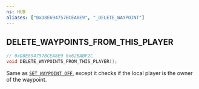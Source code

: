 ```yaml
---
ns: HUD
aliases: ["0xD8E694757BCEA8E9", "_DELETE_WAYPOINT"]
---
```

## DELETE_WAYPOINTS_FROM_THIS_PLAYER

```c
// 0xD8E694757BCEA8E9 0x62BABF2C
void DELETE_WAYPOINTS_FROM_THIS_PLAYER();
```

Same as [`SET_WAYPOINT_OFF`](#_0xA7E4E2D361C2627F), except it checks if the local player is the owner of the waypoint.

